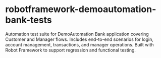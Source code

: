 # robotframework-demoautomation-bank-tests
Automation test suite for DemoAutomation Bank application covering Customer and Manager flows. Includes end-to-end scenarios for login, account management, transactions, and manager operations. Built with Robot Framework to support regression and functional testing.
